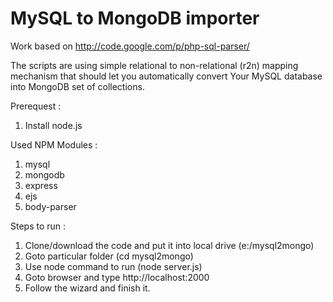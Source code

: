 <h1>MySQL to MongoDB importer</h1>

Work based on http://code.google.com/p/php-sql-parser/

The scripts are using simple relational to non-relational (r2n) mapping mechanism that should let you automatically convert Your MySQL database into MongoDB set of collections.


Prerequest :

1. Install node.js

Used NPM Modules :

1. mysql
2. mongodb
3. express
4. ejs
5. body-parser

Steps to run :

1. Clone/download the code and put it into local drive (e:/mysql2mongo)
2. Goto particular folder (cd mysql2mongo)
3. Use node command to run (node server.js)
4. Goto browser and type http://localhost:2000
5. Follow the wizard and finish it.
